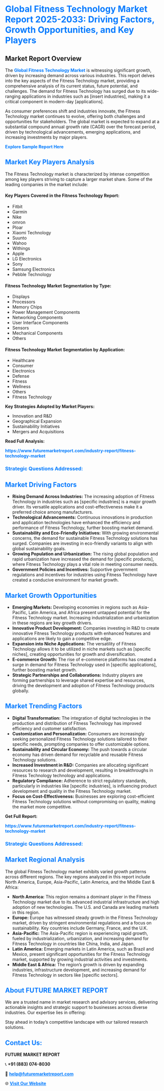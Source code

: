 <h1 style="color: #007BFF;">Global Fitness Technology Market Report 2025-2033: Driving Factors, Growth Opportunities, and Key Players</h1>

<section id="overview">
<h2>Market Report Overview</h2>
<p>The <a href="https://www.futuremarketreport.com/industry-report/fitness-technology-market" style="color: #007BFF; text-decoration: none;"><strong>Global Fitness Technology Market</strong></a> is witnessing significant growth, driven by increasing demand across various industries. This report delves into the key aspects of the Fitness Technology market, providing a comprehensive analysis of its current status, future potential, and challenges. The demand for Fitness Technology has surged due to its wide-ranging applications in industries such as [insert industries], making it a critical component in modern-day [applications].</p>
<p>As consumer preferences shift and industries innovate, the Fitness Technology market continues to evolve, offering both challenges and opportunities for stakeholders. The global market is expected to expand at a substantial compound annual growth rate (CAGR) over the forecast period, driven by technological advancements, emerging applications, and increasing investments by major players.</p>
</section>

<section id="overview">
<p><a href="https://www.futuremarketreport.com/request-sample/reportId=119976" style="color: #007BFF; text-decoration: none;"><strong>Explore Sample Report Here</strong></a></p>
</section>

<section id="key-players">
<h2 style="color: #007BFF;">Market Key Players Analysis</h2>
<p>The Fitness Technology market is characterized by intense competition among key players striving to capture a larger market share. Some of the leading companies in the market include:</p>
<h4>Key Players Covered in the Fitness Technology Report:</h4>
<ul><li>Fitbit</li><li>Garmin</li><li>Nike</li><li>omron</li><li>Ploar</li><li>Xiaomi Technology</li><li>Suunto</li><li>Wahoo</li><li>Withings</li><li>Apple</li><li>LG Electronics</li><li>Sony</li><li>Samsung Electronics</li><li>Pebble Technology</li></ul>
<h4>Fitness Technology Market Segmentation by Type:</h4>
<ul><li>Displays</li><li>Processors</li><li>Memory Chips</li><li>Power Management Components</li><li>Networking Components</li><li>User Interface Components</li><li>Sensors</li><li>Mechanical Components</li><li>Others</li></ul>

<h4>Fitness Technology Market Segmentation by Application:</h4>
<ul><li>Healthcare</li><li>Consumer</li><li>Electronics</li><li>Defense</li><li>Fitness</li><li>Wellness</li><li>Others</li><li>Fitness Technology</li></ul>
<p><strong>Key Strategies Adopted by Market Players:</strong></p>
<ul>
<li>Innovation and R&D</li>
<li>Geographical Expansion</li>
<li>Sustainability Initiatives</li>
<li>Mergers and Acquisitions</li>
</ul>
</section>

<section>
<p><strong>Read Full Analysis: </strong></p><a href="https://www.futuremarketreport.com/industry-report/fitness-technology-market" style="color: #007BFF; text-decoration: none;"><strong>https://www.futuremarketreport.com/industry-report/fitness-technology-market</strong></a>
<h3 style="color: #007BFF;">Strategic Questions Addressed:</h3>
</section>

<section id="driving-factors">
<h2 style="color: #007BFF;">Market Driving Factors</h2>
<ul>
<li><strong>Rising Demand Across Industries:</strong> The increasing adoption of Fitness Technology in industries such as [specific industries] is a major growth driver. Its versatile applications and cost-effectiveness make it a preferred choice among manufacturers.</li>
<li><strong>Technological Advancements:</strong> Continuous innovations in production and application technologies have enhanced the efficiency and performance of Fitness Technology, further boosting market demand.</li>
<li><strong>Sustainability and Eco-Friendly Initiatives:</strong> With growing environmental concerns, the demand for sustainable Fitness Technology solutions has surged. Companies are investing in eco-friendly variants to align with global sustainability goals.</li>
<li><strong>Growing Population and Urbanization:</strong> The rising global population and rapid urbanization have increased the demand for [specific products], where Fitness Technology plays a vital role in meeting consumer needs.</li>
<li><strong>Government Policies and Incentives:</strong> Supportive government regulations and incentives for industries using Fitness Technology have created a conducive environment for market growth.</li>
</ul>
</section>

<section id="growth-opportunities">
<h2 style="color: #007BFF;">Market Growth Opportunities</h2>
<ul>
<li><strong>Emerging Markets:</strong> Developing economies in regions such as Asia-Pacific, Latin America, and Africa present untapped potential for the Fitness Technology market. Increasing industrialization and urbanization in these regions are key growth drivers.</li>
<li><strong>Innovative Product Development:</strong> Companies investing in R&D to create innovative Fitness Technology products with enhanced features and applications are likely to gain a competitive edge.</li>
<li><strong>Expansion into Niche Applications:</strong> The versatility of Fitness Technology allows it to be utilized in niche markets such as [specific niches], creating opportunities for growth and diversification.</li>
<li><strong>E-commerce Growth:</strong> The rise of e-commerce platforms has created a surge in demand for Fitness Technology used in [specific applications], further boosting market growth.</li>
<li><strong>Strategic Partnerships and Collaborations:</strong> Industry players are forming partnerships to leverage shared expertise and resources, driving the development and adoption of Fitness Technology products globally.</li>
</ul>
</section>

<section id="trending-factors">
<h2 style="color: #007BFF;">Market Trending Factors</h2>
<ul>
<li><strong>Digital Transformation:</strong> The integration of digital technologies in the production and distribution of Fitness Technology has improved efficiency and customer satisfaction.</li>
<li><strong>Customization and Personalization:</strong> Consumers are increasingly seeking personalized Fitness Technology solutions tailored to their specific needs, prompting companies to offer customizable options.</li>
<li><strong>Sustainability and Circular Economy:</strong> The push towards a circular economy has driven demand for recyclable and reusable Fitness Technology solutions.</li>
<li><strong>Increased Investment in R&D:</strong> Companies are allocating significant resources to research and development, resulting in breakthroughs in Fitness Technology technology and applications.</li>
<li><strong>Regulatory Compliance:</strong> Adherence to strict regulatory standards, particularly in industries like [specific industries], is influencing product development and quality in the Fitness Technology market.</li>
<li><strong>Focus on Cost-Effectiveness:</strong> Businesses are exploring cost-efficient Fitness Technology solutions without compromising on quality, making the market more competitive.</li>
</ul>
</section>

<section>
<p><strong>Get Full Report: </strong></p><a href="https://www.futuremarketreport.com/industry-report/fitness-technology-market" style="color: #007BFF; text-decoration: none;"><strong>https://www.futuremarketreport.com/industry-report/fitness-technology-market</strong></a>
<h3 style="color: #007BFF;">Strategic Questions Addressed:</h3>
</section>


<section id="regional-analysis">
<h2 style="color: #007BFF;">Market Regional Analysis</h2>
<p>The global Fitness Technology market exhibits varied growth patterns across different regions. The key regions analyzed in this report include North America, Europe, Asia-Pacific, Latin America, and the Middle East & Africa:</p>
<ul>
<li><strong>North America:</strong> This region remains a dominant player in the Fitness Technology market due to its advanced industrial infrastructure and high adoption of new technologies. The U.S. and Canada are leading markets in this region.</li>
<li><strong>Europe:</strong> Europe has witnessed steady growth in the Fitness Technology market, driven by stringent environmental regulations and a focus on sustainability. Key countries include Germany, France, and the U.K.</li>
<li><strong>Asia-Pacific:</strong> The Asia-Pacific region is experiencing rapid growth, fueled by industrialization, urbanization, and increasing demand for Fitness Technology in countries like China, India, and Japan.</li>
<li><strong>Latin America:</strong> Emerging markets in Latin America, such as Brazil and Mexico, present significant opportunities for the Fitness Technology market, supported by growing industrial activities and investments.</li>
<li><strong>Middle East & Africa:</strong> The region’s growth is driven by expanding industries, infrastructure development, and increasing demand for Fitness Technology in sectors like [specific sectors].</li>
</ul>
</section>

<footer>
<h2 style="color: #007BFF;">About FUTURE MARKET REPORT</h2>
<p>We are a trusted name in market research and advisory services, delivering actionable insights and strategic support to businesses across diverse industries. Our expertise lies in offering:</p>

<p>Stay ahead in today’s competitive landscape with our tailored research solutions.</p>

<h2 style="color: #007BFF;">Contact Us:</h2>
<p><strong>FUTURE MARKET REPORT</strong></p>
<p>📞 <strong>+91 (883) 074-8030</strong></p>
<p>📧 <strong><a href="mailto:help@futuremarketreport.com" style="color: #007BFF;">help@futuremarketreport.com</a></strong></p>
<p>🌐 <strong><a href="https://www.futuremarketreport.com/" style="color: #007BFF;">Visit Our Website</a></strong></p>
</footer>